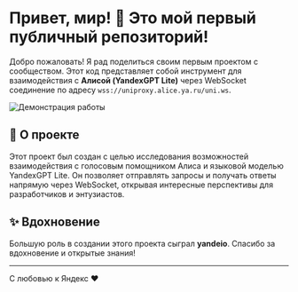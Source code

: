 # Привет, мир! 👋 Это мой первый публичный репозиторий!

Добро пожаловать! Я рад поделиться своим первым проектом с сообществом. Этот код представляет собой инструмент для взаимодействия с **Алисой (YandexGPT Lite)** через WebSocket соединение по адресу `wss://uniproxy.alice.ya.ru/uni.ws`.

![Демонстрация работы](https://github.com/user-attachments/assets/4ea52b89-a207-43b4-ac31-bccef3594bcb)

## 🚀 О проекте

Этот проект был создан с целью исследования возможностей взаимодействия с голосовым помощником Алиса и языковой моделью YandexGPT Lite. Он позволяет отправлять запросы и получать ответы напрямую через WebSocket, открывая интересные перспективы для разработчиков и энтузиастов.

## ✨ Вдохновение

Большую роль в создании этого проекта сыграл **yandeio**. Спасибо за вдохновение и открытые знания!

---

С любовью к Яндекс ❤️


